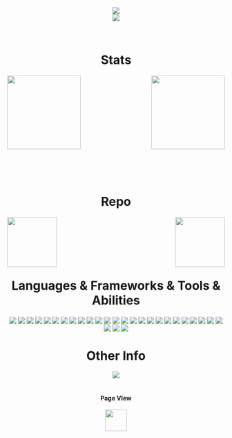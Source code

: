 
<html>
<div width="100%" align="center">
 <img align="center" src="https://capsule-render.vercel.app/api?type=waving&color=gradient&height=300&section=header&text=Roykesydone&fontSize=90&customColorList=24"/>
 </div> 
<div width="100%" align="center">
<a align="center" href="https://github.com/Roykesydon" title="Spotify"><img align="center" src="https://spotify-github-profile.vercel.app/api/view?uid=hp6qzx9akiuwqnqjapic1yr1b&cover_image=true&theme=default"></a>
 </div> 
<br /><br />

<div width="100%" >
  <h1 align="center">Stats</h1>
  <a align="" href="https://github.com/Roykesydon" title=""><img align="" height="170" src="https://github-readme-stats.vercel.app/api/top-langs/?username=Roykesydon&layout=compact&theme=tokyonight&show_icons=true"></a>
  <a align="" href="https://github.com/Roykesydon" title=""><img align="right" height="170" src="https://github-readme-stats.vercel.app/api?username=Roykesydon&theme=tokyonight&show_icons=true"></a>
</div> 

<br/><br/><br/>

<div width="100%" align="center">
  <h1 align="center">Repo</h1>
  <a align="left" href="https://github.com/Roykesydon/WeAreFamily" title="WeAreFamily"><img align="left" height="115" src="https://github-readme-stats.vercel.app/api/pin/?username=Roykesydon&repo=WeAreFamily&theme=react&border_color=61dafb&border_radius=10"></a>
  <a align="right" href="https://github.com/Roykesydon/StellarTrack" title="StellarTrack"><img align="right" height="115" src="https://github-readme-stats.vercel.app/api/pin/?username=Roykesydon&repo=StellarTrack&theme=react&border_color=61dafb&border_radius=10"></a>
</div> 
<br/><br/><br/><br/><br/><br/>
<h1 align="center">Languages & Frameworks & Tools & Abilities</h1>
<div align="center"> 
 <img align="center"  src="https://img.shields.io/badge/Python-3776AB?style=for-the-badge&logo=python&logoColor=white">
 <img align="center" src="https://img.shields.io/badge/C%2B%2B-00599C?style=for-the-badge&logo=c%2B%2B&logoColor=white">
 <img align="center" src="https://img.shields.io/badge/JavaScript-323330?style=for-the-badge&logo=javascript&logoColor=F7DF1E">
 <img align="center" src="https://img.shields.io/badge/Java-ED8B00?style=for-the-badge&logo=java&logoColor=white">
  <img align="center" src="	https://img.shields.io/badge/PHP-777BB4?style=for-the-badge&logo=php&logoColor=white">
 <img align="center" src="https://img.shields.io/badge/C-00599C?style=for-the-badge&logo=c&logoColor=white">
 <img align="center" src="https://img.shields.io/badge/PyTorch-EE4C2C?style=for-the-badge&logo=PyTorch&logoColor=white">
 <img align="center" src="https://img.shields.io/badge/Numpy-777BB4?style=for-the-badge&logo=numpy&logoColor=white">
 <img align="center" src="https://img.shields.io/badge/HTML5-E34F26?style=for-the-badge&logo=html5&logoColor=white">
 <img align="center" src="https://img.shields.io/badge/CSS3-1572B6?style=for-the-badge&logo=css3&logoColor=white">
 
 <img align="center" src="https://img.shields.io/badge/Docker-2CA5E0?style=for-the-badge&logo=docker&logoColor=white">
  <img align="center" src="https://img.shields.io/badge/Vue.js-35495E?style=for-the-badge&logo=vuedotjs&logoColor=4FC08D">
 <img align="center" src="https://img.shields.io/badge/Vuetify-1867C0?style=for-the-badge&logo=vuetify&logoColor=white">
 <img align="center" src="https://img.shields.io/badge/Node.js-339933?style=for-the-badge&logo=nodedotjs&logoColor=white">
  <img align="center" src="https://img.shields.io/badge/npm-CB3837?style=for-the-badge&logo=npm&logoColor=white">
  <img align="center" src="https://img.shields.io/badge/OpenCV-27338e?style=for-the-badge&logo=OpenCV&logoColor=white">
 <img align="center" src="https://img.shields.io/badge/Flask-000000?style=for-the-badge&logo=flask&logoColor=white">
 <img align="center" src="https://img.shields.io/badge/MySQL-005C84?style=for-the-badge&logo=mysql&logoColor=white">
  <img align="center" src="https://img.shields.io/badge/MariaDB-003545?style=for-the-badge&logo=mariadb&logoColor=white">
 <img align="center" src="https://img.shields.io/badge/Apache-D22128?style=for-the-badge&logo=Apache&logoColor=white">
 <img align="center" src="https://img.shields.io/badge/Chart.js-FF6384?style=for-the-badge&logo=chartdotjs&logoColor=white">
 <img align="center" src="https://img.shields.io/badge/Laravel-FF2D20?style=for-the-badge&logo=laravel&logoColor=white">
 <img align="center" src="https://img.shields.io/badge/Visual_Studio_Code-0078D4?style=for-the-badge&logo=visual%20studio%20code&logoColor=white">
 <img align="center" src="https://img.shields.io/badge/VIM-%2311AB00.svg?&style=for-the-badge&logo=vim&logoColor=white">
 <img align="center" src="https://img.shields.io/badge/IntelliJIDEA-000000.svg?style=for-the-badge&logo=intellij-idea&logoColor=white">
 <img align="center" src="https://img.shields.io/badge/Google_Cloud-4285F4?style=for-the-badge&logo=google-cloud&logoColor=white">
  <img align="center" src="https://img.shields.io/badge/Xampp-F37623?style=for-the-badge&logo=xampp&logoColor=white">
  <img align="center" src="https://img.shields.io/badge/Heroku-430098?style=for-the-badge&logo=heroku&logoColor=white">
</div>

<h1 align="center">Other Info</h1>
<div align="center">
<a align="center" href="https://steamcommunity.com/profiles/76561198116991781/"><img align="center" src="https://img.shields.io/badge/Steam-000000?style=for-the-badge&logo=steam&logoColor=white"></a></div>

<br/>
<div width="100%" align="center">
 <h4 align="top">Page VIew</h4>
   <img align="center" height="50" src="https://profile-counter.glitch.me/Roykesydon/count.svg">
</div>

</html>
